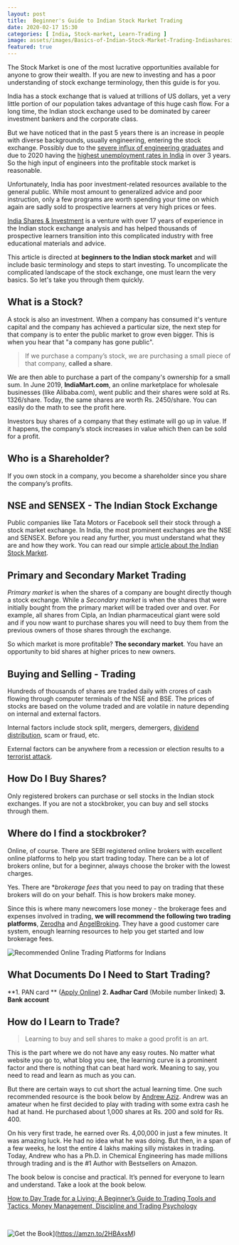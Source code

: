 ```yaml
---
layout: post
title:  Beginner's Guide to Indian Stock Market Trading
date: 2020-02-17 15:30
categories: [ India, Stock-market, Learn-Trading ]
image: assets/images/Basics-of-Indian-Stock-Market-Trading-Indiasharesinvestment.png
featured: true
---
```

The Stock Market is one of the most lucrative opportunities available for anyone to grow their wealth. If you are new to investing and has a poor understanding of stock exchange terminology, then this guide is for you.

India has a stock exchange that is valued at trillions of US dollars, yet a very little portion of our population takes advantage of this huge cash flow. For a long time, the Indian stock exchange used to be dominated by career investment bankers and the corporate class. 

But we have noticed that in the past 5 years there is an increase in people with diverse backgrounds, usually engineering, entering the stock exchange. Possibly due to the [severe influx of engineering graduates](https://www.businesstoday.in/current/corporate/indian-engineers-tech-jobs-survey-80-per-cent-of-indian-engineers-not-fit-for-jobs-says-survey/story/330869.html) and due to 2020 having the [highest unemployment rates in India](https://www.indiatoday.in/business/story/unemployment-in-october-rises-to-8-5-highest-in-over-3-years-1614751-2019-11-01) in over 3 years. So the high input of engineers into the profitable stock market is reasonable. 

Unfortunately, India has poor investment-related resources available to the general public. While most amount to generalized advice and poor instruction, only a few programs are worth spending your time on which again are sadly sold to prospective learners at very high prices or fees.  

[India Shares & Investment](https://indiasharesinvestment.com/) is a venture with over 17 years of experience in the Indian stock exchange analysis and has helped thousands of prospective learners transition into this complicated industry with free educational materials and advice. 

This article is directed at **beginners to the Indian stock market** and will include basic terminology and steps to start investing. To uncomplicate the complicated landscape of the stock exchange, one must learn the very basics. So let's take you through them quickly. 

## What is a Stock? 

A stock is also an investment. When a company has consumed it's venture capital and the company has achieved a particular size, the next step for that company is to enter the public market to grow even bigger. This is when you hear that "a company has gone public". 

>If we purchase a company’s stock, we are purchasing a small piece of that company, **called a share**.

We are then able to purchase a part of the company's ownership for a small sum. In June 2019, **IndiaMart.com**, an online marketplace for wholesale businesses (like Alibaba.com), went public and their shares were sold at Rs. 1326/share. Today, the same shares are worth Rs. 2450/share. You can easily do the math to see the profit here.  

Investors buy shares of a company that they estimate will go up in value. If it happens, the company’s stock increases in value which then can be sold for a profit.

## Who is a Shareholder?
If you own stock in a company, you become a shareholder since you share the company’s profits.

## NSE and SENSEX - The Indian Stock Exchange
Public companies like Tata Motors or Facebook sell their stock through a stock market exchange. In India, the most prominent exchanges are the NSE and SENSEX. Before you read any further, you must understand what they are and how they work. You can read our simple [article about the Indian Stock Market](https://indiasharesinvestment.com/Indian-Stock-Market/). 

## Primary and Secondary Market Trading

*Primary market* is when the shares of a company are bought directly though a stock exchange.  While a *Secondary market* is when the shares that were initially bought from the primary market will be traded over and over. For example, all shares from Cipla, an Indian pharmaceutical giant were sold and if you now want to purchase shares you will need to buy them from the previous owners of those shares through the exchange. 

So which market is more profitable? **The secondary market**. You have an opportunity to bid shares at higher prices to new owners.  

## Buying and Selling - Trading

Hundreds of thousands of shares are traded daily with crores of cash flowing through computer terminals of the NSE and BSE. The prices of stocks are based on the volume traded and are volatile in nature depending on internal and external factors. 

Internal factors include stock split, mergers, demergers, [dividend distribution](https://economictimes.indiatimes.com/markets/stocks/news/coal-india-fall-likely-to-continue-despite-high-dividend-payouts/articleshow/71002431.cms?from=mdr), scam or fraud, etc.

External factors can be anywhere from a recession or election results to a [terrorist attack](https://www.ncbi.nlm.nih.gov/pmc/articles/PMC6407467/). 

## How Do I Buy Shares?
Only registered brokers can purchase or sell stocks in the Indian stock exchanges. If you are not a stockbroker, you can buy and sell stocks through them. 

## Where do I find a stockbroker?
Online, of course. There are SEBI registered online brokers with excellent online platforms to help you start trading today. There can be a lot of brokers online, but for a beginner, always choose the broker with the lowest charges. 

Yes. There are **brokerage fees* that you need to pay on trading that these brokers will do on your behalf. This is how brokers make money. 

Since this is where many newcomers lose money - the brokerage fees and expenses involved in trading, **we will recommend the following two trading platforms**, [Zerodha](https://zerodha.com) and [AngelBroking](https://angelbroking.com). They have a good customer care system, enough learning resources to help you get started and low brokerage fees. 

![Recommended Online Trading Platforms for Indians](https://indiasharesinvestment.com/assets/images/indiastockinvestment-recommended-trading-platforms.png)

## What Documents Do I Need to Start Trading?

**1. PAN card ** ([Apply Online](https://www.incometaxindia.gov.in/Pages/tax-services/apply-for-pan.aspx))
**2. Aadhar Card** (Mobile number linked)
**3. Bank account**

## How do I Learn to Trade?

>Learning to buy and sell shares to make a good profit is an art.

This is the part where we do not have any easy routes. No matter what website you go to, what blog you see, the learning curve is a prominent factor and there is nothing that can beat hard work. Meaning to say, you need to read and learn as much as you can. 

But there are certain ways to cut short the actual learning time. One such recommended resource is the book below by [Andrew Aziz](https://twitter.com/bearbulltraders). Andrew was an amateur when he first decided to play with trading with some extra cash he had at hand. He purchased about 1,000 shares at Rs. 200 and sold for Rs. 400. 

On his very first trade, he earned over Rs. 4,00,000 in just a few minutes. It was amazing luck. He had no idea what he was doing. But then, in a span of a few weeks, he lost the entire 4 lakhs making silly mistakes in trading. Today, Andrew who has a Ph.D. in Chemical Engineering has made millions through trading and is the #1 Author with Bestsellers on Amazon.

The book below is concise and practical. It’s penned for everyone to learn and understand. Take a look at the book below.

<a target="_blank" href="https://www.amazon.com/gp/product/1535585951/ref=as_li_tl?ie=UTF8&camp=1789&creative=9325&creativeASIN=1535585951&linkCode=as2&tag=openwolf-20&linkId=57a1e2e187035687cb43e3ddb700a364">How to Day Trade for a Living: A Beginner’s Guide to Trading Tools and Tactics, Money Management, Discipline and Trading Psychology</a><img src="//ir-na.amazon-adsystem.com/e/ir?t=openwolf-20&l=am2&o=1&a=1535585951" width="1" height="1" border="0" alt="" style="border:none !important; margin:0px !important;" />

<br>

![Get the Book](https://indiasharesinvestment.com/assets/images/beginner-guide-to-trading-aziz-andrew-amazon-indiasharesinvestment-Thumbnail.jpg)](https://amzn.to/2HBAxsM)

